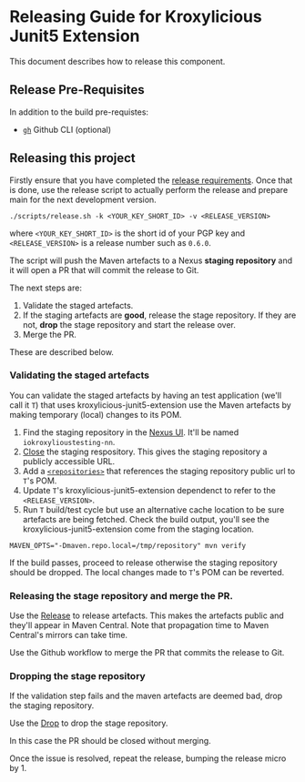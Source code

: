 # Releasing Guide for Kroxylicious Junit5 Extension

This document describes how to release this component.


## Release Pre-Requisites

In addition to the build pre-requistes:

- [`gh`](https://cli.github.com/) Github CLI (optional)

## Releasing this project

Firstly ensure that you have completed the [release requirements](https://github.com/kroxylicious/kroxylicious/blob/main/RELEASING.md#requirements).  Once that is done, use
the release script to actually perform the release and prepare main for the next development version.

```shell
./scripts/release.sh -k <YOUR_KEY_SHORT_ID> -v <RELEASE_VERSION>
```

where `<YOUR_KEY_SHORT_ID>` is the short id of your PGP key
and `<RELEASE_VERSION>` is a release number such as `0.6.0`.

The script will push the Maven artefacts to a Nexus **staging repository** and it will open a PR that will commit the release to Git.

The next steps are:
1.  Validate the staged artefacts.
2.  If the staging artefacts are **good**, release the stage repository.  If they are not, **drop** the stage repository and start the release over.
3.  Merge the PR.

These are described below.

### Validating the staged artefacts

You can validate the staged artefacts by having an test application (we'll call it `T`) that uses kroxylicious-junit5-extension use the Maven artefacts by making
temporary (local) changes to its POM.

1. Find the staging repository in the [Nexus UI](https://s01.oss.sonatype.org/). It'll be named `iokroxylioustesting-nn`.
2. [Close](https://help.sonatype.com/repomanager2/staging-releases/managing-staging-repositories) the staging respository.  This gives the staging repository a publicly accessible URL.
3. Add a [`<repositories>`](https://maven.apache.org/pom.html#Repositories) that references the staging repository public url to `T`'s POM.
4. Update `T`'s kroxylicious-junit5-extension dependenct to refer to the `<RELEASE_VERSION>`.
5. Run `T` build/test cycle but use an alternative cache location to be sure artefacts are being fetched.  Check the build output, you'll see the
   kroxylicious-junit5-extension come from the staging location. 
```
MAVEN_OPTS="-Dmaven.repo.local=/tmp/repository" mvn verify
```
If the build passes, proceed to release otherwise the staging repository should be dropped.
The local changes made to `T`'s POM can be reverted. 

### Releasing the stage repository and merge the PR.

Use the [Release](https://help.sonatype.com/repomanager2/staging-releases/managing-staging-repositories) to release artefacts.  This makes the
artefacts public and they'll appear in Maven Central.  Note that propagation time to Maven Central's mirrors can take time.

Use the Github workflow to merge the PR that commits the release to Git.

### Dropping the stage repository

If the validation step fails and the maven artefacts are deemed bad, drop the staging repository.

Use the [Drop](https://help.sonatype.com/repomanager2/staging-releases/managing-staging-repositories) to drop the stage repository.

In this case the PR should be closed without merging.

Once the issue is resolved, repeat the release, bumping the release micro by 1.





